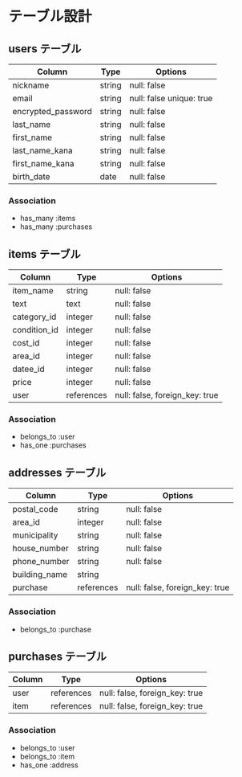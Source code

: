 # テーブル設計

## users テーブル

| Column             | Type   | Options                   |
| ------------------ | ------ | ------------------------- |
| nickname           | string | null: false               |
| email              | string | null: false  unique: true |
| encrypted_password | string | null: false               |
| last_name          | string | null: false               |
| first_name         | string | null: false               |
| last_name_kana     | string | null: false               |
| first_name_kana    | string | null: false               |
| birth_date         | date   | null: false               |

### Association

- has_many :items
- has_many :purchases

## items テーブル

| Column       | Type         | Options                        |
| ------------ | ------------ | ------------------------------ |
| item_name    | string       | null: false                    |
| text         | text         | null: false                    |
| category_id  | integer      | null: false                    |
| condition_id | integer      | null: false                    |
| cost_id      | integer      | null: false                    |
| area_id      | integer      | null: false                    |
| datee_id      | integer      | null: false                    |
| price        | integer      | null: false                    |
| user         | references   | null: false, foreign_key: true |

### Association

- belongs_to :user
- has_one :purchases

## addresses テーブル

| Column        | Type       | Options                        |
| ------------- | ---------- | ------------------------------ |
| postal_code   | string     | null: false                    |
| area_id       | integer    | null: false                    |
| municipality  | string     | null: false                    |
| house_number  | string     | null: false                    |
| phone_number  | string     | null: false                    |
| building_name | string     |                                |
| purchase      | references | null: false, foreign_key: true |

### Association

- belongs_to :purchase

## purchases テーブル

| Column       | Type       | Options                        |
| ------------ | ---------- | ------------------------------ |
| user         | references | null: false, foreign_key: true |
| item         | references | null: false, foreign_key: true |

### Association

- belongs_to :user
- belongs_to :item
- has_one :address